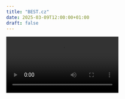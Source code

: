 ```yaml
---
title: "BEST.cz"
date: 2025-03-09T12:00:00+01:00
draft: false
---
```



![silvousplait](silvousplait.mp4)